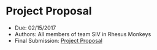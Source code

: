# Project Proposal 

- Due: 02/15/2017
- Authors: All members of team SIV in Rhesus Monkeys
- Final Submission: [Project Proposal](https://github.com/rasiimwe/Galaxy_Transcriptomics/tree/main/Data/README.md)
